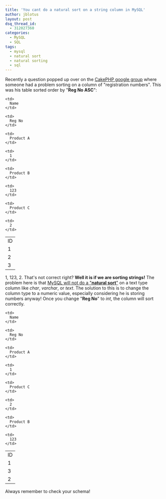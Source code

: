 ```yaml
---
title: 'You cant do a natural sort on a string column in MySQL'
author: jblotus
layout: post
dsq_thread_id:
  - 312027360
categories:
  - MySQL
  - SQL
tags:
  - mysql
  - natural sort
  - natural sorting
  - sql
---
```

Recently a question popped up over on the [CakePHP google group][1] where someone had a problem sorting on a column of "registration numbers". This was his table sorted order by "**Reg No ASC**":

<table class="table">
  <tr>
    <td>
      ID
    </td>

    <td>
      Name
    </td>

    <td>
      Reg No
    </td>
  </tr>

  <tr>
    <td>
      1
    </td>

    <td>
      Product A
    </td>

    <td>
      1
    </td>
  </tr>

  <tr>
    <td>
      2
    </td>

    <td>
      Product B
    </td>

    <td>
      123
    </td>
  </tr>

  <tr>
    <td>
      3
    </td>

    <td>
      Product C
    </td>

    <td>
      2
    </td>
  </tr>
</table>

1, 123, 2. That's not correct right? **Well it is if we are sorting strings!** The problem here is that [MySQL will not do a "**natural sort**"][2] on a text type column like *char*, *varchar*, or *text*. The solution to this is to change the column type to a numeric value, especially considering he is storing numbers anyway! Once you change "**Reg No**" to *int*, the column will sort correctly.

<table class="table">
  <tr>
    <td>
      ID
    </td>

    <td>
      Name
    </td>

    <td>
      Reg No
    </td>
  </tr>

  <tr>
    <td>
      1
    </td>

    <td>
      Product A
    </td>

    <td>
      1
    </td>
  </tr>

  <tr>
    <td>
      3
    </td>

    <td>
      Product C
    </td>

    <td>
      2
    </td>
  </tr>

  <tr>
    <td>
      2
    </td>

    <td>
      Product B
    </td>

    <td>
      123
    </td>
  </tr>
</table>

Always remember to check your schema!

 [1]: http://groups.google.com/group/cake-php/browse_thread/thread/5c6440a91795ec2d#
 [2]: http://stackoverflow.com/questions/153633/natural-sort-in-mysql
